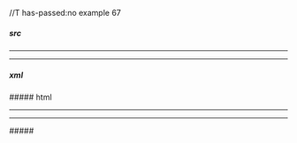 //T has-passed:no
example 67
##### src
---
---
##### xml
<?xml version="1.0" encoding="UTF-8"?>
<!DOCTYPE document SYSTEM "CommonMark.dtd">
<document xmlns="http://commonmark.org/xml/1.0">
  <thematic_break />
  <thematic_break />
</document>
##### html
<hr />
<hr />
#####
